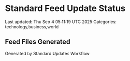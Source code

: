 # Standard Feed Update Status
Last updated: Thu Sep  4 05:11:19 UTC 2025
Categories: technology,business,world

## Feed Files Generated

Generated by Standard Updates Workflow
